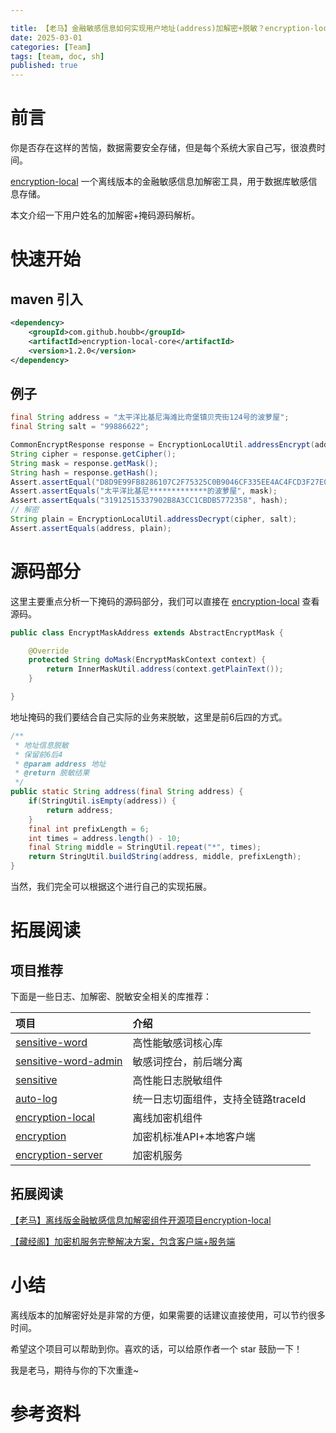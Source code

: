 ```yaml
---

title: 【老马】金融敏感信息如何实现用户地址(address)加解密+脱敏？encryption-local 使用及源码介绍
date: 2025-03-01
categories: [Team]
tags: [team, doc, sh]
published: true
---
```


# 前言

你是否存在这样的苦恼，数据需要安全存储，但是每个系统大家自己写，很浪费时间。

[encryption-local](https://github.com/houbb/encryption-local) 一个离线版本的金融敏感信息加解密工具，用于数据库敏感信息存储。

本文介绍一下用户姓名的加解密+掩码源码解析。

# 快速开始 

## maven 引入 

```xml
<dependency>
    <groupId>com.github.houbb</groupId>
    <artifactId>encryption-local-core</artifactId>
    <version>1.2.0</version>
</dependency>
```

## 例子

```java
final String address = "太平洋比基尼海滩比奇堡镇贝壳街124号的波萝屋";
final String salt = "99886622";

CommonEncryptResponse response = EncryptionLocalUtil.addressEncrypt(address, salt);
String cipher = response.getCipher();
String mask = response.getMask();
String hash = response.getHash();
Assert.assertEqual("D8D9E99FB8286107C2F75325C0B9046CF335EE4AC4FCD3F27E0D6BFD8B3DBF39440A3D69422A3AF933576798CF3860F330F288E196CEACB22CCCDA0623B94355",cipher);
Assert.assertEquals("太平洋比基尼*************的波萝屋", mask);
Assert.assertEquals("31912515337902B8A3CC1CBDB5772358", hash);
// 解密
String plain = EncryptionLocalUtil.addressDecrypt(cipher, salt);
Assert.assertEquals(address, plain);
```

# 源码部分

这里主要重点分析一下掩码的源码部分，我们可以直接在 [encryption-local](https://github.com/houbb/encryption-local) 查看源码。

```java
public class EncryptMaskAddress extends AbstractEncryptMask {

    @Override
    protected String doMask(EncryptMaskContext context) {
        return InnerMaskUtil.address(context.getPlainText());
    }

}
```

地址掩码的我们要结合自己实际的业务来脱敏，这里是前6后四的方式。

```java
/**
 * 地址信息脱敏
 * 保留前6后4
 * @param address 地址
 * @return 脱敏结果
 */
public static String address(final String address) {
    if(StringUtil.isEmpty(address)) {
        return address;
    }
    final int prefixLength = 6;
    int times = address.length() - 10;
    final String middle = StringUtil.repeat("*", times);
    return StringUtil.buildString(address, middle, prefixLength);
}
```

当然，我们完全可以根据这个进行自己的实现拓展。

# 拓展阅读

## 项目推荐

下面是一些日志、加解密、脱敏安全相关的库推荐：

| 项目                                                                    | 介绍                    |
|:----------------------------------------------------------------------|:----------------------|
| [sensitive-word](https://github.com/houbb/sensitive-word)             | 高性能敏感词核心库             |
| [sensitive-word-admin](https://github.com/houbb/sensitive-word-admin) | 敏感词控台，前后端分离           |
| [sensitive](https://github.com/houbb/sensitive)                       | 高性能日志脱敏组件             |
| [auto-log](https://github.com/houbb/auto-log)                         | 统一日志切面组件，支持全链路traceId |
| [encryption-local](https://github.com/houbb/encryption-local)         | 离线加密机组件               |
| [encryption](https://mp.weixin.qq.com/s/2LQuKvll9EIn6pyFjhwacw)         | 加密机标准API+本地客户端        |
| [encryption-server](https://mp.weixin.qq.com/s/2LQuKvll9EIn6pyFjhwacw)        | 加密机服务                 |

## 拓展阅读

[【老马】离线版金融敏感信息加解密组件开源项目encryption-local](https://mp.weixin.qq.com/s/ba99l_NUHW6Zv8BCBAqfzg)

[【藏经阁】加密机服务完整解决方案，包含客户端+服务端](https://mp.weixin.qq.com/s/2LQuKvll9EIn6pyFjhwacw)

# 小结

离线版本的加解密好处是非常的方便，如果需要的话建议直接使用，可以节约很多时间。

希望这个项目可以帮助到你。喜欢的话，可以给原作者一个 star 鼓励一下！

我是老马，期待与你的下次重逢~

# 参考资料

